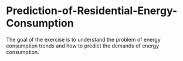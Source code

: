 # Prediction-of-Residential-Energy-Consumption
The goal of the exercise is to understand the problem of energy consumption trends and how to predict the demands of energy consumption.
